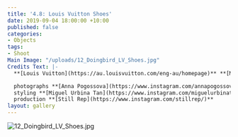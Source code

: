 ```yaml
---
title: '4.8: Louis Vuitton Shoes'
date: 2019-09-04 18:00:00 +10:00
published: false
categories:
- Objects
tags:
- Shoot
Main Image: "/uploads/12_Doingbird_LV_Shoes.jpg"
Credits Text: |-
  **[Louis Vuitton](https://au.louisvuitton.com/eng-au/homepage)** **[Madeline Pump](https://au.louisvuitton.com/eng-au/products/madeleine-pump-nvprod1240116v#1A51YM)** in framboise

  photographs **[Anna Pogossova](https://www.instagram.com/annapogossova/)** at **[B&A](https://www.instagram.com/barepsau/)**
  styling **[Miguel Urbina Tan](https://www.instagram.com/miguelurbinatan/)**
  production **[Still Rep](https://www.instagram.com/stillrep/)**
layout: gallery
---
```


![12_Doingbird_LV_Shoes.jpg](/uploads/12_Doingbird_LV_Shoes.jpg)